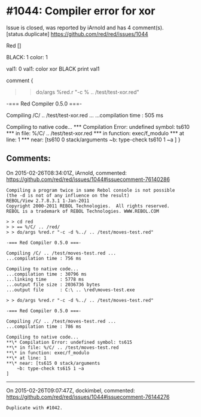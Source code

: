 
#1044: Compiler error for xor
================================================================================
Issue is closed, was reported by iArnold and has 4 comment(s).
[status.duplicate]
<https://github.com/red/red/issues/1044>

Red []

BLACK: 1
color: 1

val1: 0
val1: color xor BLACK
print val1

comment {

> > do/args %red.r "-c % .. /test/test-xor.red"

-=== Red Compiler 0.5.0 ===-

Compiling /C/ .. /test/test-xor.red ...
...compilation time : 505 ms

Compiling to native code...
**\* Compilation Error: undefined symbol: ts610
**\* in file: %/C/ .. /test/test-xor.red
**\* in function: exec/f_modulo
**\* at line: 1
**\* near: [ts610 0 stack/arguments
    ~b: type-check ts610 1 ~a
]
}



Comments:
--------------------------------------------------------------------------------

On 2015-02-26T08:34:01Z, iArnold, commented:
<https://github.com/red/red/issues/1044#issuecomment-76140286>

    Compiling a program twice in same Rebol console is not possible
    (the -d is not of any influence on the result)
    REBOL/View 2.7.8.3.1 1-Jan-2011
    Copyright 2000-2011 REBOL Technologies.  All rights reserved.
    REBOL is a trademark of REBOL Technologies. WWW.REBOL.COM
    
    > > cd red
    > > == %/C/ .. /red/
    > > do/args %red.r "-c -d %../ .. /test/moves-test.red"
    
    -=== Red Compiler 0.5.0 ===-
    
    Compiling /C/ .. /test/moves-test.red ...
    ...compilation time : 756 ms
    
    Compiling to native code...
    ...compilation time : 30796 ms
    ...linking time     : 5778 ms
    ...output file size : 2036736 bytes
    ...output file      : C:\ .. \red\moves-test.exe
    
    > > do/args %red.r "-c -d %../ .. /test/moves-test.red"
    
    -=== Red Compiler 0.5.0 ===-
    
    Compiling /C/ .. /test/moves-test.red ...
    ...compilation time : 786 ms
    
    Compiling to native code...
    **\* Compilation Error: undefined symbol: ts615
    **\* in file: %/C/ .. /test/moves-test.red
    **\* in function: exec/f_modulo
    **\* at line: 1
    **\* near: [ts615 0 stack/arguments
        ~b: type-check ts615 1 ~a
    ]
    

--------------------------------------------------------------------------------

On 2015-02-26T09:07:47Z, dockimbel, commented:
<https://github.com/red/red/issues/1044#issuecomment-76144276>

    Duplicate with #1042.

